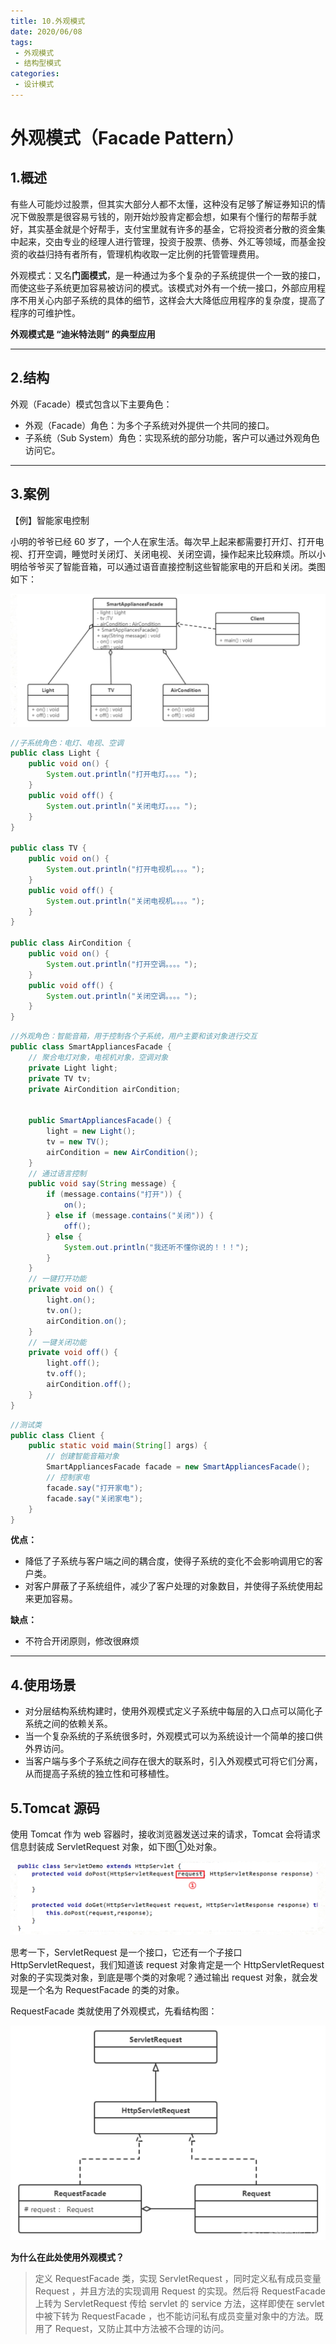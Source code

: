 ```yaml
---
title: 10.外观模式
date: 2020/06/08
tags:
 - 外观模式
 - 结构型模式
categories:
 - 设计模式
---
```


# **外观模式（Facade Pattern）**

## **1.概述**

有些人可能炒过股票，但其实大部分人都不太懂，这种没有足够了解证券知识的情况下做股票是很容易亏钱的，刚开始炒股肯定都会想，如果有个懂行的帮帮手就好，其实基金就是个好帮手，支付宝里就有许多的基金，它将投资者分散的资金集中起来，交由专业的经理人进行管理，投资于股票、债券、外汇等领域，而基金投资的收益归持有者所有，管理机构收取一定比例的托管管理费用。



外观模式：又名**门面模式**，是一种通过为多个复杂的子系统提供一个一致的接口，而使这些子系统更加容易被访问的模式。该模式对外有一个统一接口，外部应用程序不用关心内部子系统的具体的细节，这样会大大降低应用程序的复杂度，提高了程序的可维护性。



**外观模式是 “迪米特法则” 的典型应用**

------



## **2.结构**

外观（Facade）模式包含以下主要角色：

- 外观（Facade）角色：为多个子系统对外提供一个共同的接口。
- 子系统（Sub System）角色：实现系统的部分功能，客户可以通过外观角色访问它。

------



## **3.案例**

【例】智能家电控制

小明的爷爷已经 60 岁了，一个人在家生活。每次早上起来都需要打开灯、打开电视、打开空调，睡觉时关闭灯、关闭电视、关闭空调，操作起来比较麻烦。所以小明给爷爷买了智能音箱，可以通过语音直接控制这些智能家电的开启和关闭。类图如下：

![1694944809189](./assets/1694944809189.png)

```java
//子系统角色：电灯、电视、空调
public class Light {
    public void on() {
        System.out.println("打开电灯。。。。");
    }
    public void off() {
        System.out.println("关闭电灯。。。。");
    }
}

public class TV {
    public void on() {
        System.out.println("打开电视机。。。。");
    }
    public void off() {
        System.out.println("关闭电视机。。。。");
    }
}

public class AirCondition {
    public void on() {
        System.out.println("打开空调。。。。");
    }
    public void off() {
        System.out.println("关闭空调。。。。");
    }
}
```

```java
//外观角色：智能音箱，用于控制各个子系统，用户主要和该对象进行交互
public class SmartAppliancesFacade {
    // 聚合电灯对象，电视机对象，空调对象
    private Light light;
    private TV tv;
    private AirCondition airCondition;


    public SmartAppliancesFacade() {
        light = new Light();
        tv = new TV();
        airCondition = new AirCondition();
    }
    // 通过语言控制
    public void say(String message) {
        if (message.contains("打开")) {
            on();
        } else if (message.contains("关闭")) {
            off();
        } else {
            System.out.println("我还听不懂你说的！！！");
        }
    }
    // 一键打开功能
    private void on() {
        light.on();
        tv.on();
        airCondition.on();
    }
    // 一键关闭功能
    private void off() {
        light.off();
        tv.off();
        airCondition.off();
    }
}
```

```java
//测试类
public class Client {
    public static void main(String[] args) {
        // 创建智能音箱对象
        SmartAppliancesFacade facade = new SmartAppliancesFacade();
        // 控制家电
        facade.say("打开家电");
        facade.say("关闭家电");
    }
}

```

**优点：**

- 降低了子系统与客户端之间的耦合度，使得子系统的变化不会影响调用它的客户类。
- 对客户屏蔽了子系统组件，减少了客户处理的对象数目，并使得子系统使用起来更加容易。

**缺点：**

- 不符合开闭原则，修改很麻烦

------



## **4.使用场景**

- 对分层结构系统构建时，使用外观模式定义子系统中每层的入口点可以简化子系统之间的依赖关系。
- 当一个复杂系统的子系统很多时，外观模式可以为系统设计一个简单的接口供外界访问。
- 当客户端与多个子系统之间存在很大的联系时，引入外观模式可将它们分离，从而提高子系统的独立性和可移植性。



## **5.Tomcat 源码**

使用 Tomcat 作为 web 容器时，接收浏览器发送过来的请求，Tomcat 会将请求信息封装成 ServletRequest 对象，如下图①处对象。

![1694945101088](./assets/1694945101088.png)

思考一下，ServletRequest 是一个接口，它还有一个子接口 HttpServletRequest，我们知道该 request 对象肯定是一个 HttpServletRequest 对象的子实现类对象，到底是哪个类的对象呢？通过输出 request 对象，就会发现是一个名为 RequestFacade 的类的对象。

RequestFacade 类就使用了外观模式，先看结构图：

![1694945132669](./assets/1694945132669.png)

**为什么在此处使用外观模式？**

> 定义 RequestFacade 类，实现 ServletRequest ，同时定义私有成员变量 Request ，并且方法的实现调用 Request 的实现。然后将 RequestFacade 上转为 ServletRequest 传给 servlet 的 service 方法，这样即使在 servlet 中被下转为 RequestFacade ，也不能访问私有成员变量对象中的方法。既用了 Request，又防止其中方法被不合理的访问。





